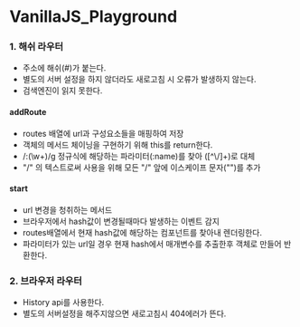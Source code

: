 # VanillaJS_Playground

### 1. 해쉬 라우터

- 주소에 해쉬(#)가 붙는다.
- 별도의 서버 설정을 하지 않더라도 새로고침 시 오류가 발생하지 않는다.
- 검색엔진이 읽지 못한다.

#### addRoute

- routes 배열에 url과 구성요소들을 매핑하여 저장
- 객체의 메서드 체이닝을 구현하기 위해 this를 return한다.
- /:(\w+)/g 정규식에 해당하는 파라미터(:name)를 찾아 ([^\\/]+)로 대체
- "/" 의 텍스트로써 사용을 위해 모든 "/" 앞에 이스케이프 문자("\")를 추가

#### start

- url 변경을 청취하는 메서드
- 브라우저에서 hash값이 변경될때마다 발생하는 이벤트 감지
- routes배열에서 현재 hash값에 해당하는 컴포넌트를 찾아내 렌더링한다.
- 파라미터가 있는 url일 경우 현재 hash에서 매개변수를 추출한후 객체로 만들어 반환한다.

### 2. 브라우저 라우터

- History api를 사용한다.
- 별도의 서버설정을 해주지않으면 새로고침시 404에러가 뜬다.
